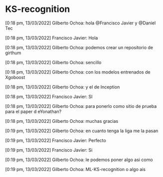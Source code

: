 # KS-recognition

[0:18 pm, 13/03/2022] Gilberto Ochoa: hola @Francisco Javier y @Daniel Tec

[0:18 pm, 13/03/2022] Francisco Javier: Hola

[0:18 pm, 13/03/2022] Gilberto Ochoa: podemos crear un repositorio de girthum

[0:18 pm, 13/03/2022] Gilberto Ochoa: sencillo

[0:18 pm, 13/03/2022] Gilberto Ochoa: con los modelos entrenados de Xgoboost

[0:18 pm, 13/03/2022] Gilberto Ochoa: y el de Inception

[0:18 pm, 13/03/2022] Francisco Javier: SI

[0:18 pm, 13/03/2022] Gilberto Ochoa: para ponerlo como sitio de prueba para el paper d eYonathan?

[0:18 pm, 13/03/2022] Gilberto Ochoa: muchas gracias

[0:19 pm, 13/03/2022] Gilberto Ochoa: en cuanto tenga la liga me la pasan

[0:19 pm, 13/03/2022] Francisco Javier: Perfecto

[0:19 pm, 13/03/2022] Francisco Javier: Si

[0:19 pm, 13/03/2022] Gilberto Ochoa: le podemos poner algo asi como

[0:19 pm, 13/03/2022] Gilberto Ochoa: ML-KS-recognition o algo ais
